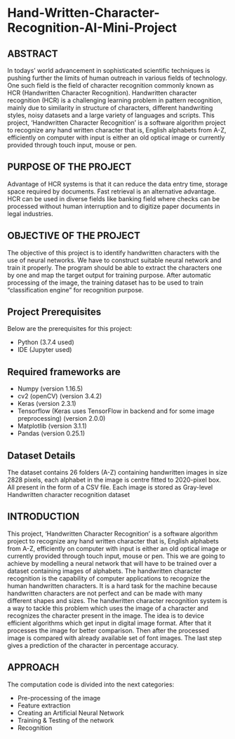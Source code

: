 # Hand-Written-Character-Recognition-AI-Mini-Project

## ABSTRACT 
In todays’ world advancement in sophisticated scientific techniques is pushing further the limits of human outreach in various fields of technology. One such field is the field of character recognition commonly known as HCR (Handwritten Character Recognition). 
Handwritten character recognition (HCR) is a challenging learning problem in pattern recognition, mainly due to similarity in structure of characters, different handwriting styles, noisy datasets and a large variety of languages and scripts. 
This project, ‘Handwritten Character Recognition’ is a software algorithm project to recognize any hand written character that is, English alphabets from A-Z, efficiently on computer with input is either an old optical image or currently provided through touch input, mouse or pen. 

## PURPOSE OF THE PROJECT 
Advantage of HCR systems is that it can reduce the data entry time, storage space required by documents. Fast retrieval is an alternative advantage.  
HCR can be used in diverse fields like banking field where checks can be processed without human interruption and to digitize paper documents in legal industries. 
 
## OBJECTIVE OF THE PROJECT 
The objective of this project is to identify handwritten characters with the use of neural networks. We have to construct suitable neural network and train it properly. The program should be able to extract the characters one by one and map the target output for training purpose. After automatic processing of the image, the training dataset has to be used to train “classification engine” for recognition purpose. 
 
## Project Prerequisites
Below are the prerequisites for this project: 
-	Python (3.7.4 used) 
-	IDE (Jupyter used) 

## Required frameworks are 
-	Numpy (version 1.16.5) 
-	cv2 (openCV) (version 3.4.2) 
-	Keras (version 2.3.1) 
-	Tensorflow (Keras uses TensorFlow in backend and for some image preprocessing) (version 2.0.0) 
-	Matplotlib (version 3.1.1) 
-	Pandas (version 0.25.1) 

## Dataset Details 
The dataset contains 26 folders (A-Z) containing handwritten images in size 2828 pixels, each alphabet in the image is centre fitted to 2020-pixel box. All present in the form of a CSV file. 
Each image is stored as Gray-level 
Handwritten character recognition dataset 
 
## INTRODUCTION 
This project, ‘Handwritten Character Recognition’ is a software algorithm project to recognize any hand written character that is, English alphabets from A-Z, efficiently on computer with input is either an old optical image or currently provided through touch input, mouse or pen. 
This we are going to achieve by modelling a neural network that will have to be trained over a dataset containing images of alphabets. 
The handwritten character recognition is the capability of computer applications to recognize the human handwritten characters. It is a hard task for the machine because handwritten characters are not perfect and can be made with many different shapes and sizes. The handwritten character recognition system is a way to tackle this problem which uses the image of a character and recognizes the character present in the image. 
The idea is to device efficient algorithms which get input in digital image format. After that it processes the image for better comparison. Then after the processed image is compared with already available set of font images. The last step gives a prediction of the character in percentage accuracy. 
 
## APPROACH  
The computation code is divided into the next categories:  
-	Pre-processing of the image  
-	Feature extraction  
-	Creating an Artificial Neural Network  
-	Training & Testing of the network  
-	Recognition 

